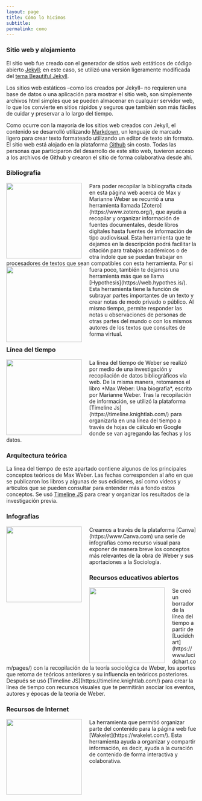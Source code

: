 ```yaml
---
layout: page
title: Cómo lo hicimos
subtitle: 
permalink: como
---
```


### Sitio web y alojamiento

El sitio web fue creado con el generador de sitios web estáticos de código abierto [Jekyll](https://jekyllrb.com/); en este caso, se utilizó una versión ligeramente modificada del [tema Beautiful Jekyll](https://beautifuljekyll.com/).

Los sitios web estáticos –como los creados por Jekyll– no requieren una base de datos o una aplicación para mostrar el sitio web, son simplemente archivos html simples que se pueden almacenar en cualquier servidor web, lo que los convierte en sitios rápidos y seguros que también son más fáciles de cuidar y preservar a lo largo del tiempo.

Como ocurre con la mayoría de los sitios web creados con Jekyll, el contenido se desarrolló utilizando [Markdown](https://www.markdownguide.org/), un lenguaje de marcado ligero para crear texto formateado utilizando un editor de texto sin formato. El sitio web está alojado en la plataforma [Github](https://github.com/) sin costo. Todas las personas que participaron del desarrollo de este sitio web, tuvieron acceso a los archivos de Github y crearon el sitio de forma colaborativa desde ahí.

### Bibliografía

<img src="{{ site.baseurl }}/assets/img/ComoHicimos_Zotero.png" style="float:left;width:200px;padding-right:20px;">
Para poder recopilar la bibliografía citada en esta página web acerca de Max y Marianne Weber se recurrió a una herramienta llamada [Zotero](https://www.zotero.org/), que ayuda a recopilar y organizar información de fuentes documentales, desde libros digitales hasta fuentes de información de tipo audiovisual. Esta herramienta que te dejamos en la descripción podrá facilitar la citación para trabajos académicos o de otra índole que se puedan trabajar en procesadores de textos que sean compatibles con esta herramienta. 

<img src="{{ site.baseurl }}/assets/img/ComoHicimos_Hypothesis.png" style="float:left;width:200px;padding-right:20px;">
Por si fuera poco, también te dejamos una herramienta más que se llama [Hypothesis](https://web.hypothes.is/). Esta herramienta tiene la función de subrayar partes importantes de un texto y crear notas de modo privado o público. Al mismo tiempo, permite responder las notas u observaciones de personas de otras partes del mundo o con los mismos autores de los textos que consultes de forma virtual.

### Línea del tiempo
<img src="{{ site.baseurl }}/assets/img/ComoHicimos_Timeline.png" style="float:left;width:200px;padding-right:20px;">
La línea del tiempo de Weber se realizó por medio de una investigación y recopilación de datos bibliográficos vía web. De la misma manera, retomamos el libro *Max Weber: Una biografía*, escrito por Marianne Weber. Tras la recopilación de información, se utilizó la plataforma [Timeline Js](https://timeline.knightlab.com/) para organizarla en una línea del tiempo a través de hojas de cálculo en Google donde se van agregando las fechas y los datos.

### Arquitectura teórica
La linea del tiempo de este apartado contiene algunos de los principales conceptos teóricos de Max Weber. Las fechas corresponden al año en que se publicaron los libros y algunas de sus ediciones, así como videos y artículos que se pueden consultar para entender más a fondo estos conceptos. Se usó [Timeline JS](https://timeline.knightlab.com/) para crear y organizar los resultados de la investigación previa.

### Infografías
<img src="{{ site.baseurl }}/assets/img/ComoHicimos_Canva.png" style="float:left;width:200px;padding-right:20px;">
Creamos a través de la plataforma [Canva](https://www.Canva.com) una serie de infografías como recurso visual para exponer de manera breve los conceptos más relevantes de la obra de Weber y sus aportaciones a la Sociología.

### Recursos educativos abiertos
<img src="{{ site.baseurl }}/assets/img/ComoHicimos_PrestacionesTeoricas.png" style="float:left;width:200px;padding-right:20px;">
Se creó un borrador de la línea del tiempo a partir de [Lucidchart](https://www.lucidchart.com/pages/) con la recopilación de la teoría sociológica de Weber, los aportes que retoma de teóricos anteriores y su influencia en teóricos posteriores. Después se usó [Timeline JS](https://timeline.knightlab.com/) para crear la línea de tiempo con recursos visuales que te permitirán asociar los eventos, autores y épocas de la teoría de Weber.

### Recursos de Internet
<img src="{{ site.baseurl }}/assets/img/ComoHicimos_Wakelet.png" style="float:left;width:200px;padding-right:20px;">
La herramienta que permitió organizar parte del contenido para la página web fue [Wakelet](https://wakelet.com/). Esta herramienta ayuda a organizar y compartir información, es decir, ayuda a la curación de contenido de forma interactiva y colaborativa.
